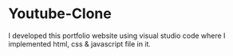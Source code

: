 # Youtube-Clone
I developed this portfolio website using visual studio code where I implemented html, css &amp; javascript file in it.
